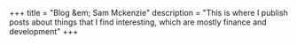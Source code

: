 +++
title = "Blog &em; Sam Mckenzie"
description = "This is where I publish posts about things that I find interesting, which are mostly finance and development"
+++

